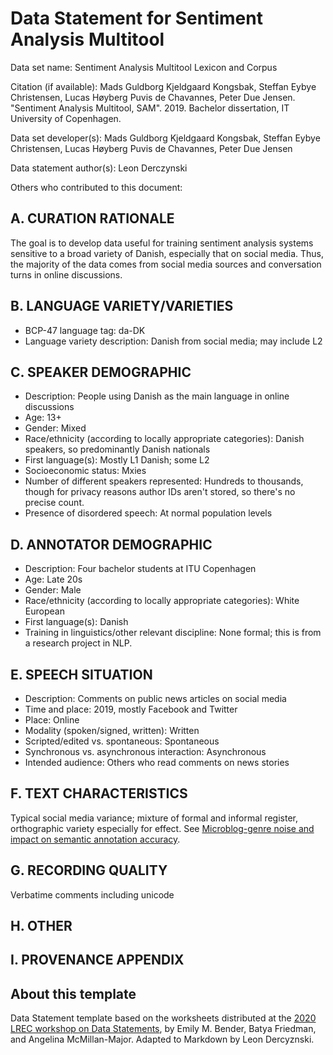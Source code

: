 # Data Statement for Sentiment Analysis Multitool

Data set name: Sentiment Analysis Multitool Lexicon and Corpus

Citation (if available): Mads Guldborg Kjeldgaard Kongsbak, Steffan Eybye Christensen, Lucas Høyberg Puvis de Chavannes, Peter Due Jensen. "Sentiment Analysis Multitool, SAM". 2019. Bachelor dissertation, IT University of Copenhagen.

Data set developer(s): Mads Guldborg Kjeldgaard Kongsbak, Steffan Eybye Christensen, Lucas Høyberg Puvis de Chavannes, Peter Due Jensen

Data statement author(s): Leon Derczynski

Others who contributed to this document:

## A. CURATION RATIONALE 

The goal is to develop data useful for training sentiment analysis systems sensitive to a broad variety of Danish, especially that on social media. Thus, the majority of the data comes from social media sources and conversation turns in online discussions.

## B. LANGUAGE VARIETY/VARIETIES

* BCP-47 language tag: da-DK
* Language variety description: Danish from social media; may include L2

## C. SPEAKER DEMOGRAPHIC

* Description: People using Danish as the main language in online discussions
* Age: 13+
* Gender: Mixed
* Race/ethnicity (according to locally appropriate categories): Danish speakers, so predominantly Danish nationals
* First language(s): Mostly L1 Danish; some L2
* Socioeconomic status: Mxies
* Number of different speakers represented: Hundreds to thousands, though for privacy reasons author IDs aren't stored, so there's no precise count.
* Presence of disordered speech: At normal population levels
 
## D. ANNOTATOR DEMOGRAPHIC

* Description: Four bachelor students at ITU Copenhagen
* Age: Late 20s
* Gender: Male
* Race/ethnicity (according to locally appropriate categories): White European
* First language(s): Danish
* Training in linguistics/other relevant discipline: None formal; this is from a research project in NLP.

## E. SPEECH SITUATION

* Description: Comments on public news articles on social media
* Time and place: 2019, mostly Facebook and Twitter
* Place: Online
* Modality (spoken/signed, written): Written
* Scripted/edited vs. spontaneous: Spontaneous
* Synchronous vs. asynchronous interaction: Asynchronous
* Intended audience: Others who read comments on news stories

## F. TEXT CHARACTERISTICS

Typical social media variance; mixture of formal and informal register, orthographic variety especially for effect. See [Microblog-genre noise and impact on semantic annotation accuracy](https://dl.acm.org/doi/abs/10.1145/2481492.2481495).

## G. RECORDING QUALITY

Verbatime comments including unicode

## H. OTHER

## I. PROVENANCE APPENDIX

## About this template

Data Statement template based on the worksheets distributed at the [2020 LREC workshop on Data Statements](https://sites.google.com/uw.edu/data-statements-for-nlp/), by Emily M. Bender, Batya Friedman, and Angelina McMillan-Major. Adapted to Markdown by Leon Dercyznski. 
